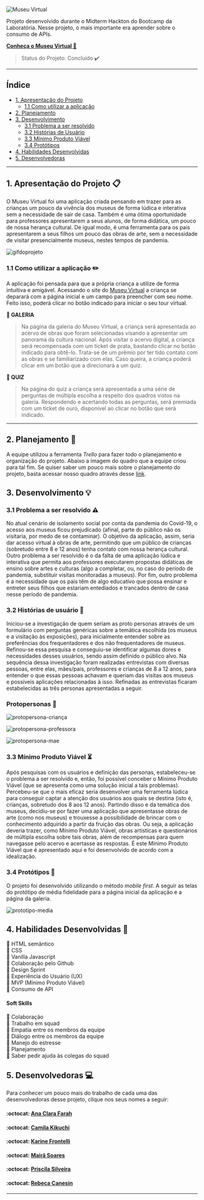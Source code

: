 ![Museu Virtual](src/images/logo.png)

Projeto desenvolvido durante o Midterm Hackton do Bootcamp da Laboratória. Nesse projeto, o mais importante era aprender sobre o consumo de APIs.

[**Conheça o Museu Virtual :ticket:**](https://museu-virtual.herokuapp.com/) 
> Status do Projeto: Concluído :heavy_check_mark:

---

## Índice

- [1. Apresentação do Projeto](#1-apresentação-do-projeto)
  - [1.1 Como utilizar a aplicação](#1.1-como-utilizar-a-aplicação)
- [2. Planejamento](#2-planejamento)
- [3. Desenvolvimento](#4-desenvolvimento)
  - [3.1 Problema a ser resolvido](#3.1-problema-a-ser-resolvido) 
  - [3.2 Histórias de Usuário](#3.2-histórias-de-usuário)
  - [3.3 Mínimo Produto Viável](#3.3-mínimo-produto-viável)
  - [3.4 Protótipos](#3.4-protótipos)
- [4. Habilidades Desenvolvidas](#4-habilidades-desenvolvidas)  
- [5. Desenvolvedoras](#5-desenvolvedoras)

---

## 1. Apresentação do Projeto :clipboard:

O Museu Virtual foi uma aplicação criada pensando em trazer para as crianças um pouco da vivência dos museus de forma lúdica e interativa sem a necessidade de sair de casa.
Também é uma ótima oportunidade para professores apresentarem a seus alunos, de forma didática, um pouco de nossa herança cultural. De igual modo, é uma ferramenta para os pais apresentarem a seus filhos um pouco das obras de arte, sem a necessidade de visitar presencialmente museus, nestes tempos de pandemia.


![gifdoprojeto](src/images/museu-virtual.gif)

### 1.1 Como utilizar a aplicação :pencil2:

A aplicação foi pensada para que a própria criança a utilize de forma intuitiva e amigável. Acessando o site do [Museu Virtual](https://museu-virtual.herokuapp.com/) a criança se deparará com a página inicial e um campo para preencher com seu nome. Feito isso, poderá clicar no botão indicado para iniciar o seu tour virtual.

**:art: GALERIA**
>Na página da galeria do Museu Virtual, a criança será apresentada ao acervo de obras que foram selecionadas visando a apresentar um panorama da cultura nacional.
>Após visitar o acervo digital, a criança será recompensada com um ticket de prata, bastando clicar no botão indicado para obtê-lo. Trata-se de um prêmio por ter tido contato com as obras e se familiarizado com elas. Caso queira, a criança poderá clicar em um botão que a direcionará a um quiz.

**:game_die: QUIZ** 
>Na página do quiz a criança será apresentada a uma série de perguntas de múltipla escolha a respeito dos quadros vistos na galeria. Respondendo e acertando todas as perguntas, será premiada com um ticket de ouro, disponível ao clicar no botão que será indicado. 

 

---

## 2. Planejamento :memo:

A equipe utilizou a ferramenta _Trello_ para fazer todo o planejamento e organização do projeto. Abaixo a imagem do quadro que a equipe criou para tal fim. 
Se quiser saber um pouco mais sobre o planejamento do projeto, basta acessar nosso quadro através desse [link](https://trello.com/b/Naq3rEqF/api-museu).

## 3. Desenvolvimento :bulb:



### 3.1 Problema a ser resolvido :warning:
No atual cenário de isolamento social por conta da pandemia do Covid-19, o acesso aos museus ficou prejudicado (afinal, parte do público não os visitaria, por medo de se contaminar). O objetivo da aplicação, assim, seria dar acesso virtual à obras de arte, permitindo que um público de crianças (sobretudo entre 8 e 12 anos) tenha contato com nossa herança cultural.
Outro problema a ser resolvido é o da falta de uma aplicação lúdica e interativa que permita aos professores executarem propostas didáticas de ensino sobre artes e culturas (algo a completar, ou, no caso do período de pandemia, substituir visitas monitoradas a museus).
Por fim, outro problema é a necessidade que os pais têm de algo educativo que possa ensinar e entreter seus filhos que estariam entediados e trancados dentro de casa nesse período de pandemia.



### 3.2 Histórias de usuário :bookmark_tabs:

Iniciou-se  a investigação de quem seriam as proto personas através de um formulário com perguntas genéricas sobre a temática escolhida (os museus e a visitação às exposições), para inicialmente entender sobre as preferências dos frequentadores e dos não frequentadores de museus. Refinou-se essa pesquisa e conseguiu-se identificar algumas dores e necessidades desses usuários, sendo assim definido o público alvo. Na sequência dessa investigação foram realizadas entrevistas com diversas pessoas, entre elas, mães/pais, professores e crianças de 8 a 12 anos, para entender o que essas pessoas achavam e queriam das visitas aos museus e possíveis aplicações relacionadas à isso. Refinadas as entrevistas ficaram estabelecidas as três personas apresentadas a seguir.


###  Protopersonas :woman:

![protopersona-criança](src/images/mariana.png)

![protopersona-professora](src/images/maria.png)

![protopersona-mae](src/images/marina.png)

  
### 3.3 Mínimo Produto Viável :hourglass_flowing_sand:

Após pesquisas com os usuários e definição das personas, estabeleceu-se o problema a ser resolvido e, então, foi possível conceber o Mínimo Produto Viável (que se apresenta como uma solução inicial a tais problemas).
Percebeu-se que o mais eficaz seria desenvolver uma ferramenta lúdica para conseguir captar a atenção dos usuários aos quais se destina (isto é, crianças, sobretudo dos 8 aos 12 anos).
Partindo disso e da temática dos museus, decidiu-se por fazer uma aplicação que apresentasse obras de arte (como nos museus) e trouxesse a possibilidade de brincar com o conhecimento adquirido a partir da fruição das obras.
Ou seja, a aplicação deveria trazer, como Mínimo Produto Viável, obras artísticas e questionários de múltipla escolha sobre tais obras, além de recompensas para quem navegasse pelo acervo e acertasse as respostas. É este Mínimo Produto Viável que é apresentado aqui e foi desenvolvido de acordo com a idealização.



### 3.4 Protótipos :iphone:

O projeto foi desenvolvido utilizando o método _mobile first_. A seguir as telas do protótipo de média fidelidade para a página inicial da aplicação e a página da galeria. 

![prototipo-media](src/images/prototipo.png)




## 4. Habilidades Desenvolvidas :dart:

:pushpin: HTML semântico<br>
:pushpin: CSS <br>
:pushpin: Vanilla Javascript <br>
:pushpin: Colaboração pelo Github<br>
:pushpin: Design Sprint<br>
:pushpin: Experiência do Usuário (UX)<br>
:pushpin: MVP (Mínimo Produto Viável)<br>
:pushpin: Consumo de API

#### Soft Skills

:pushpin: Colaboração<br>
:pushpin: Trabalho em squad<br>
:pushpin: Empatia entre os membros da equipe<br>
:pushpin: Diálogo entre os membros da equipe<br>
:pushpin: Manejo do estresse<br>
:pushpin: Planejamento<br>
:pushpin: Saber pedir ajuda às colegas do squad

## 5. Desenvolvedoras :computer:

Para conhecer um pouco mais do trabalho de cada uma das desenvolvedoras desse projeto, clique nos seus nomes a seguir:

#### :octocat: [**Ana Clara Farah**](https://github.com/anaclara-gf) 

#### :octocat: [**Camila Kikuchi**](https://github.com/CamilaKikuchi) 

#### :octocat: [**Karine Frontelli**](https://github.com/KarineFrontelli) 

#### :octocat: [**Mairã Soares**](https://github.com/MairaSoares) 

#### :octocat: [**Priscila Silveira**](https://github.com/PriscilaSSilveira) 

#### :octocat: [**Rebeca Canesin**](https://github.com/rebecaCanesin)
---
